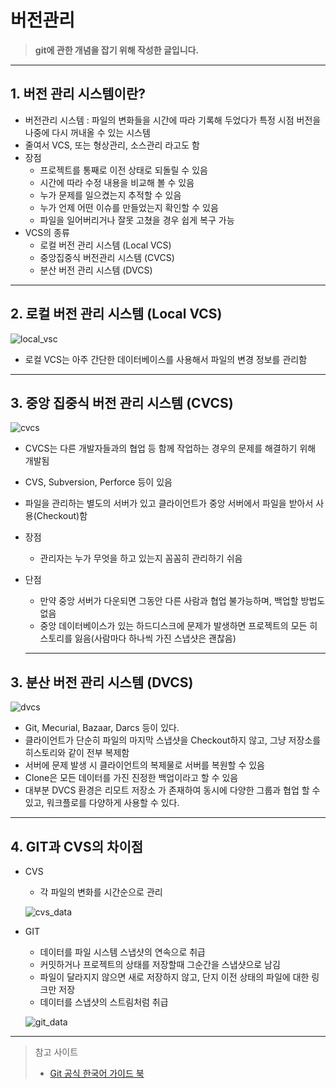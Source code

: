 # 버전관리

> **git에 관한 개념을 잡기 위해 작성한 글입니다.**
> 

---

## 1. 버전 관리 시스템이란?

- 버전관리 시스템 : 파일의 변화들을 시간에 따라 기록해 두었다가 특정 시점 버전을 나중에 다시 꺼내올 수 있는 시스템
- 줄여서 VCS, 또는 형상관리, 소스관리 라고도 함
- 장점
    - 프로젝트를 통째로 이전 상태로 되돌릴 수 있음
    - 시간에 따라 수정 내용을 비교해 볼 수 있음
    - 누가 문제를 일으켰는지 추적할 수 있음
    - 누가 언제 어떤 이슈를 만들었는지 확인할 수 있음
    - 파일을 일어버리거나 잘못 고쳤을 경우 쉽게 복구 가능
- VCS의 종류
    - 로컬 버전 관리 시스템 (Local VCS)
    - 중앙집중식 버전관리 시스템 (CVCS)
    - 분산 버전 관리 시스템 (DVCS)

---

## 2. 로컬 버전 관리 시스템 (Local VCS)

![local_vsc](https://github.com/hee9841/TIL/assets/70899677/1db40548-e671-4a87-b727-37c1a7e7648f)

- 로컬 VCS는 아주 간단한 데이터베이스를 사용해서 파일의 변경 정보를 관리함

---

## 3. 중앙 집중식 버전 관리 시스템 (CVCS)

![cvcs](https://github.com/hee9841/TIL/assets/70899677/0c2f0b4b-6ff8-410a-a19c-148195ad62b9)

- CVCS는 다른 개발자들과의 협업 등 함께 작업하는 경우의 문제를 해결하기 위해 개발됨
- CVS, Subversion, Perforce 등이 있음
- 파일을 관리하는 별도의 서버가 있고 클라이언트가 중앙 서버에서 파일을 받아서 사용(Checkout)함
- 장점
    - 관리자는 누가 무엇을 하고 있는지 꼼꼼히 관리하기 쉬음
- 단점
    - 만약 중앙 서버가 다운되면 그동안 다른 사람과 협업 불가능하며, 백업할 방법도 없음
    - 중앙 데이터베이스가 있는 하드디스크에 문제가 발생하면 프로젝트의 모든 히스토리를 잃음(사람마다 하나씩 가진 스냅샷은 괜찮음)
    
    ---
    

## 3. 분산 버전 관리 시스템 (DVCS)

![dvcs](https://github.com/hee9841/TIL/assets/70899677/afdef957-00b1-4701-842a-8c788946c4b9)

- Git, Mecurial, Bazaar, Darcs 등이 있다.
- 클라이언트가 단순히 파일의 마지막 스냅샷을 Checkout하지 않고, 그냥 저장소를 히스토리와 같이 전부 복제함
- 서버에 문제 발생 시 클라이언트의 복제물로 서버를 복원할 수 있음
- Clone은 모든 데이터를 가진 진정한 백업이라고 할 수 있음
- 대부분 DVCS 환경은 리모트 저장소 가 존재하여 동시에 다양한 그룹과 협업 할 수 있고, 워크플로를 다양하게 사용할 수 있다.

---

## 4. GIT과 CVS의 차이점

- CVS
    - 각 파일의 변화를 시간순으로 관리
    
    ![cvs_data](https://github.com/hee9841/TIL/assets/70899677/bbd8603e-4968-4ad3-b560-d8c37cf7945c)
    

- GIT
    - 데이터를 파일 시스템 스냅샷의 연속으로 취급
    - 커밋하거나 프로젝트의 상태를 저장할때 그순간을 스냅샷으로 남김
    - 파일이 달라지지 않으면 새로 저장하지 않고, 단지 이전 상태의 파일에 대한 링크만 저장
    - 데이터를 스냅샷의 스트림처럼 취급
    
    ![git_data](https://github.com/hee9841/TIL/assets/70899677/724ac60c-1b7c-4289-9543-69ff03059c6a)



--- 
> 참고 사이트 
> - [Git 공식 한국어 가이드 북](https://git-scm.com/book/ko/v2)